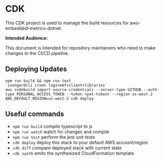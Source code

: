 # CDK

This CDK project is used to manage the build resources for aws-embedded-metrics-dotnet.

**Intended Audience:**

This document is intended for repository maintainers who need to make changes to the CI/CD pipeline.

## Deploying Updates

```
npm run build && npm run test
`isengardcli creds logs+emf+client+libraries`
aws codebuild import-source-credentials --server-type GITHUB --auth-type PERSONAL_ACCESS_TOKEN --token <pat-token> --region us-west-2
AWS_DEFAULT_REGION=us-west-2 cdk deploy
```

## Useful commands

 * `npm run build`   compile typescript to js
 * `npm run watch`   watch for changes and compile
 * `npm run test`    perform the jest unit tests
 * `cdk deploy`      deploy this stack to your default AWS account/region
 * `cdk diff`        compare deployed stack with current state
 * `cdk synth`       emits the synthesized CloudFormation template
